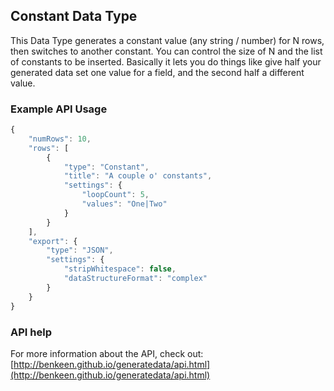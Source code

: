 ## Constant Data Type

This Data Type generates a constant value (any string / number) for N rows, then switches to another constant. You can 
control the size of N and the list of constants to be inserted. Basically it lets you do things like give half your 
generated data set one value for a field, and the second half a different value. 

### Example API Usage

```javascript
{
    "numRows": 10,
    "rows": [
        {
            "type": "Constant",
            "title": "A couple o' constants",
            "settings": {
                "loopCount": 5,
                "values": "One|Two"
            }
        }
    ],
    "export": {
        "type": "JSON",
        "settings": {
            "stripWhitespace": false,
            "dataStructureFormat": "complex"
        }
    }
}
```
 
### API help

For more information about the API, check out:
[http://benkeen.github.io/generatedata/api.html](http://benkeen.github.io/generatedata/api.html)
